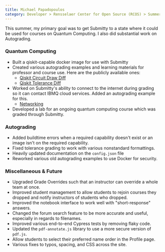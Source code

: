 ```yaml
---
title: Michael Papadopoulos
category: Developer > Rensselaer Center for Open Source (RCOS) > Summer 2024
---
```


This summer, my primary goal was to get Submitty to a state where it could be used for courses on Quantum Computing. I also did substantial work on Autograding.

### Quantum Computing

- Built a qiskit-capable docker image for use with Submitty
- Created various autograding examples and learning materials for professor and course use. Here are the publicly available ones:
    - [Qiskit Circuit Draw Diff](https://github.com/Submitty/Submitty/tree/main/more_autograding_examples/qiskit_circuit_draw_diff)
    - [Qiskit Tolerance Diff](https://github.com/Submitty/Submitty/tree/main/more_autograding_examples/qiskit_tolerance_diff)
- Worked on Submitty's ability to connect to the internet during grading so it can contact IBMQ cloud services. Added an autograding example for this.
    - [Networking](https://github.com/Submitty/Submitty/tree/main/more_autograding_examples/networking)
- Developed a lab for an ongoing quantum computing course which was graded through Submitty.

### Autograding

- Added buildtime errors when a required capability doesn't exist or an image isn't on the required capability.
- Fixed tolerance grading to work with various nonstandard formattings.
- Heavily updated documentation on the `config.json` file
- Reworked various old autograding examples to use Docker for security.

### Miscellaneous & Future

- Upgraded Grade Overrides such that an instructor can override a whole team at once.
- Improved student management to allow students to rejoin courses they dropped and notify instructors of students who dropped.
- Improved the notebook interface to work well with "short-response" answers.
- Changed the forum search feature to be more accurate and useful, especially in regards to filenames.
- Improved various end-to-end Cypress tests by removing flaky code.
- Updated the `pdf-annotate.js` library to use a more secure version of `pdf.js`.
- Allow students to select their preferred name order in the Profile page.
- Various fixes to typos, spacing, and CSS across the site.
